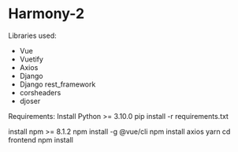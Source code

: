 # Harmony-2

Libraries used:
- Vue
- Vuetify
- Axios
- Django
- Django rest_framework
- corsheaders
- djoser

Requirements:
Install Python >= 3.10.0
pip install -r requirements.txt

install npm >= 8.1.2
npm install -g @vue/cli
npm install axios yarn
cd frontend
npm install